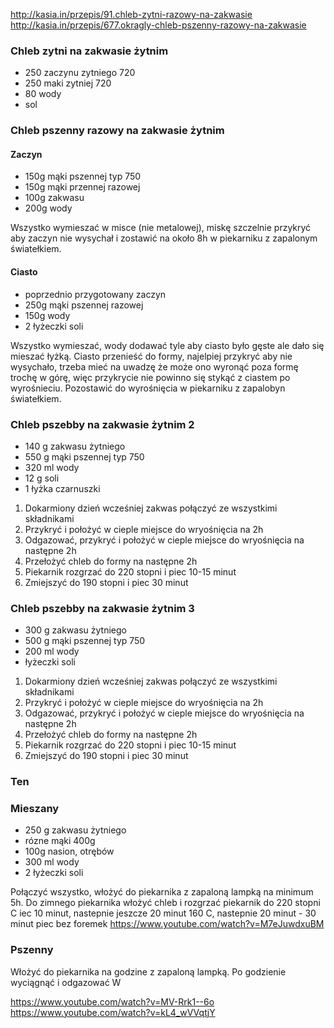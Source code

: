 http://kasia.in/przepis/91.chleb-zytni-razowy-na-zakwasie
http://kasia.in/przepis/677.okragly-chleb-pszenny-razowy-na-zakwasie
### Chleb zytni na zakwasie żytnim
* 250 zaczynu zytniego 720
* 250 maki zytniej 720
* 80 wody
* sol



### Chleb pszenny razowy na zakwasie żytnim
#### Zaczyn
* 150g mąki pszennej typ 750
* 150g mąki przennej razowej
* 100g zakwasu
* 200g wody

Wszystko wymieszać w misce (nie metalowej), miskę szczelnie przykryć aby zaczyn nie wysychał i zostawić na około 8h w piekarniku z zapalonym światełkiem.

#### Ciasto
* poprzednio przygotowany zaczyn
* 250g mąki pszennej razowej
* 150g wody
* 2 łyżeczki soli

Wszystko wymieszać, wody dodawać tyle aby ciasto było gęste ale dało się mieszać łyżką. Ciasto przenieść do formy, najelpiej przykryć aby nie wysychało, trzeba mieć na uwadzę że może ono wyronąć poza formę trochę w górę, więc przykrycie nie powinno się stykąć z ciastem po wyrośnieciu. Pozostawić do wyrośnięcia w piekarniku z zapalobyn światełkiem.


### Chleb pszebby na zakwasie żytnim 2
* 140 g zakwasu żytniego
* 550 g mąki pszennej typ 750
* 320 ml wody
* 12 g soli
* 1 łyżka czarnuszki

1. Dokarmiony dzień wcześniej zakwas połączyć ze wszystkimi składnikami
2. Przykryć i położyć w cieple miejsce do wryośnięcia na 2h
3. Odgazować, przykryć i położyć w cieple miejsce do wryośnięcia na następne 2h
4. Przełożyć chleb do formy na następne 2h
5. Piekarnik rozgrzać do 220 stopni i piec 10-15 minut
6. Zmiejszyć do 190 stopni i piec 30 minut

### Chleb pszebby na zakwasie żytnim 3
* 300 g zakwasu żytniego
* 500 g mąki pszennej typ 750
* 200 ml wody
* łyżeczki soli

1. Dokarmiony dzień wcześniej zakwas połączyć ze wszystkimi składnikami
2. Przykryć i położyć w cieple miejsce do wryośnięcia na 2h
3. Odgazować, przykryć i położyć w cieple miejsce do wryośnięcia na następne 2h
4. Przełożyć chleb do formy na następne 2h
5. Piekarnik rozgrzać do 220 stopni i piec 10-15 minut
6. Zmiejszyć do 190 stopni i piec 30 minut


### Ten
### Mieszany

* 250 g zakwasu żytniego
* rózne mąki  400g
* 100g nasion, otrębów
* 300 ml wody
* 2 łyżeczki soli

Połączyć wszystko, włożyć do piekarnika z zapaloną lampką na minimum 5h.
Do zimnego piekarnika włożyć chleb i rozgrzać piekarnik do 220 stopni C iec 10 minut, nastepnie jeszcze 20 minut 160 C, nastepnie 20 minut - 30 minut piec bez foremek
https://www.youtube.com/watch?v=M7eJuwdxuBM

### Pszenny

Włożyć do piekarnika na godzine z zapaloną lampką.
Po godzienie wyciągnąć i odgazować
W


https://www.youtube.com/watch?v=MV-Rrk1--6o
https://www.youtube.com/watch?v=kL4_wVVqtjY
